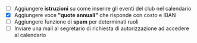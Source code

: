 - [ ] Aggiungere **istruzioni** su come inserire gli eventi del club nel calendario
- [x] Aggiungere voce **"quote annuali"** che risponde con costo e IBAN
- [ ] Aggiungere funzione di **spam** per determinati ruoli
- [ ] Inviare una mail al segretario di richiesta di autorizzazione ad accedere al calendario